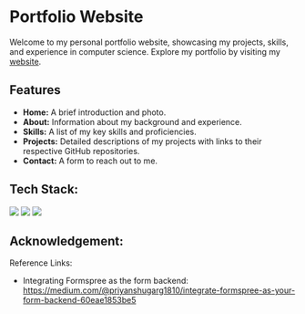 # Portfolio Website

Welcome to my personal portfolio website, showcasing my projects, skills, and experience in computer science.
Explore my portfolio by visiting my [website](https://rushabhshah02.github.io/).

## Features
- **Home:** A brief introduction and photo.
- **About:** Information about my background and experience.
- **Skills:** A list of my key skills and proficiencies.
- **Projects:** Detailed descriptions of my projects with links to their respective GitHub repositories.
- **Contact:** A form to reach out to me.

## Tech Stack:
<img src = "https://img.shields.io/badge/HTML5-E34F26?style=for-the-badge&logo=html5&logoColor=white"/> <img src = "https://img.shields.io/badge/CSS3-1572B6?style=for-the-badge&logo=css3&logoColor=white"/> <img src = "https://img.shields.io/badge/JavaScript-323330?style=for-the-badge&logo=javascript&logoColor=F7DF1E"/>

## Acknowledgement:
Reference Links:
- Integrating Formspree as the form backend:
  https://medium.com/@priyanshugarg1810/integrate-formspree-as-your-form-backend-60eae1853be5
